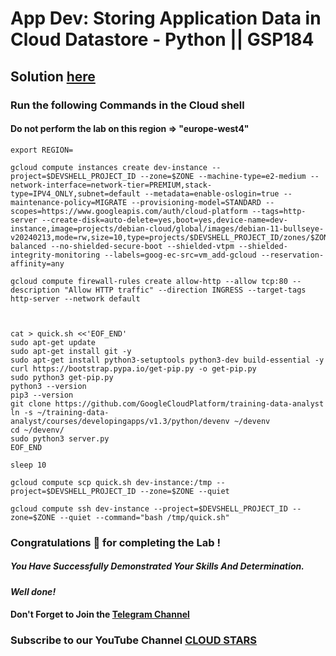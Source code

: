 # App Dev: Storing Application Data in Cloud Datastore - Python || GSP184

## Solution [here](https://youtu.be/gnRrAbUzMdc)

### Run the following Commands in the Cloud shell
#### Do not perform the lab on this region => "europe-west4" 

```
export REGION=
```

```
gcloud compute instances create dev-instance --project=$DEVSHELL_PROJECT_ID --zone=$ZONE --machine-type=e2-medium --network-interface=network-tier=PREMIUM,stack-type=IPV4_ONLY,subnet=default --metadata=enable-oslogin=true --maintenance-policy=MIGRATE --provisioning-model=STANDARD --scopes=https://www.googleapis.com/auth/cloud-platform --tags=http-server --create-disk=auto-delete=yes,boot=yes,device-name=dev-instance,image=projects/debian-cloud/global/images/debian-11-bullseye-v20240213,mode=rw,size=10,type=projects/$DEVSHELL_PROJECT_ID/zones/$ZONE/diskTypes/pd-balanced --no-shielded-secure-boot --shielded-vtpm --shielded-integrity-monitoring --labels=goog-ec-src=vm_add-gcloud --reservation-affinity=any

gcloud compute firewall-rules create allow-http --allow tcp:80 --description "Allow HTTP traffic" --direction INGRESS --target-tags http-server --network default



cat > quick.sh <<'EOF_END'
sudo apt-get update
sudo apt-get install git -y
sudo apt-get install python3-setuptools python3-dev build-essential -y
curl https://bootstrap.pypa.io/get-pip.py -o get-pip.py
sudo python3 get-pip.py
python3 --version
pip3 --version
git clone https://github.com/GoogleCloudPlatform/training-data-analyst
ln -s ~/training-data-analyst/courses/developingapps/v1.3/python/devenv ~/devenv
cd ~/devenv/
sudo python3 server.py
EOF_END

sleep 10

gcloud compute scp quick.sh dev-instance:/tmp --project=$DEVSHELL_PROJECT_ID --zone=$ZONE --quiet

gcloud compute ssh dev-instance --project=$DEVSHELL_PROJECT_ID --zone=$ZONE --quiet --command="bash /tmp/quick.sh"
```



### Congratulations 🎉 for completing the Lab !

##### You Have Successfully Demonstrated Your Skills And Determination.

#### *Well done!*

#### Don't Forget to Join the [Telegram Channel](https://t.me/cloudstars24)

### Subscribe to our YouTube Channel [CLOUD STARS](https://www.youtube.com/@cloud-stars)
